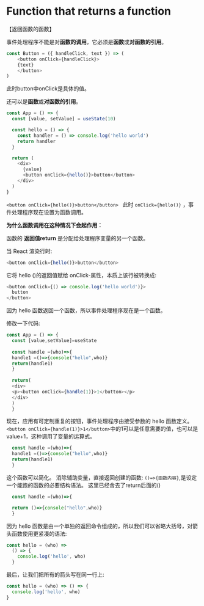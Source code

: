 # Function that returns a function

【返回函数的函数】

事件处理程序不能是对**函数的调用**，它必须是**函数**或**对函数的引用**。
```js
const Button = ({ handleClick, text }) => (  
	<button onClick={handleClick}>    
	{text}  
	</button>
)
```
此时button中onClick是具体的值。

还可以是**函数**或**对函数的引用**。

```js
const App = () => {
  const [value, setValue] = useState(10)

  const hello = () => {
    const handler = () => console.log('hello world')
    return handler
  }

  return (
    <div>
      {value}
      <button onClick={hello()}>button</button>
    </div>
  )
}
```

`<button onClick={hello()}>button</button>
`
此时 `onClick={hello()}` ，事件处理程序现在设置为函数调用。

**为什么函数调用在这种情况下会起作用：**

函数的 **返回值return** 是分配给处理程序变量的另一个函数。

当 React 渲染行时:

```js
<button onClick={hello()}>button</button>
```

它将 hello ()的返回值赋给 onClick-属性，本质上该行被转换成:

```js
<button onClick={() => console.log('hello world')}>
  button
</button>
```

因为 hello 函数返回一个函数，所以事件处理程序现在是一个函数。

修改一下代码:

```js
const App = () => {
  const [value,setValue]=useState
  
  const handle =(who)=>{
  handle1 =()=>{console("hello",who)}
  return(handle1)
  }
  
  return(
  <div>
  <p><button onClick={handle(1)}>1</button></p>
  </div>
  )
  }
```

现在，应用有可定制重复的按钮，事件处理程序由接受参数的 hello 函数定义。
`<button onClick={handle(1)}>1</button>`中的1可以是任意需要的值，也可以是value+1，这种调用了变量的运算式。

```js
  const handle =(who)=>{
  handle1 =()=>{console("hello",who)}
  return(handle1)
  }
```
这个函数可以简化。
消除辅助变量，直接返回创建的函数:
`()=>{函数内容}`,是设定一个能跑的函数的必要结构语法。
这里已经舍去了return后面的()
```js
  const handle =(who)=>{

  return ()=>{console("hello",who)}
  }
```
因为 hello 函数是由一个单独的返回命令组成的，所以我们可以省略大括号，对箭头函数使用更紧凑的语法:

```js
const hello = (who) =>
  () => {
    console.log('hello', who)
  }
```

最后，让我们把所有的箭头写在同一行上:

```js
const hello = (who) => () => {
  console.log('hello', who)
}
```

